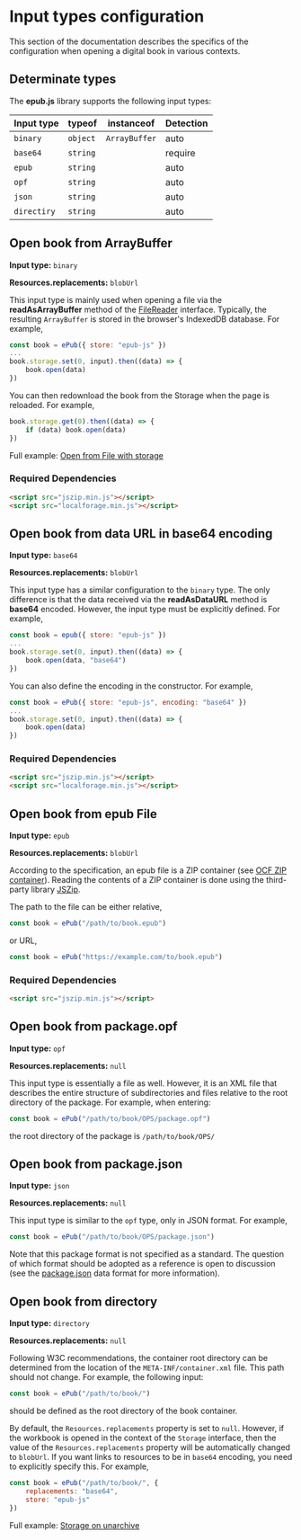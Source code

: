 # Input types configuration

This section of the documentation describes the specifics of the configuration when opening a digital book in various contexts.

## Determinate types

The **epub.js** library supports the following input types:

| Input type  | typeof   | instanceof    | Detection |
|-------------|----------|---------------|-----------|
| `binary`    | `object` | `ArrayBuffer` | auto      |
| `base64`    | `string` |               | require   |
| `epub`      | `string` |               | auto      |
| `opf`       | `string` |               | auto      |
| `json`      | `string` |               | auto      |
| `directiry` | `string` |               | auto      |

## Open book from ArrayBuffer

**Input type:** `binary`

**Resources.replacements:** `blobUrl`

This input type is mainly used when opening a file via the **readAsArrayBuffer** method of the [FileReader](https://developer.mozilla.org/en-US/docs/Web/API/FileReader) interface. Typically, the resulting `ArrayBuffer` is stored in the browser's IndexedDB database. For example,

```js
const book = ePub({ store: "epub-js" })
...
book.storage.set(0, input).then((data) => {
    book.open(data)
})
```

You can then redownload the book from the Storage when the page is reloaded. For example,

```js
book.storage.get(0).then((data) => {
    if (data) book.open(data)
})
```

Full example: [Open from File with storage](../examples/input-with-storage.html)

### Required Dependencies

```html
<script src="jszip.min.js"></script>
<script src="localforage.min.js"></script>
```

## Open book from data URL in base64 encoding

**Input type:** `base64`

**Resources.replacements:** `blobUrl`

This input type has a similar configuration to the `binary` type. The only difference is that the data received via the **readAsDataURL** method is **base64** encoded. However, the input type must be explicitly defined. For example,

```js
const book = epub({ store: "epub-js" })
...
book.storage.set(0, input).then((data) => {
    book.open(data, "base64")
})
```

You can also define the encoding in the constructor. For example,

```js
const book = ePub({ store: "epub-js", encoding: "base64" })
...
book.storage.set(0, input).then((data) => {
    book.open(data)
})
```

### Required Dependencies

```html
<script src="jszip.min.js"></script>
<script src="localforage.min.js"></script>
```

## Open book from epub File

**Input type:** `epub`

**Resources.replacements:** `blobUrl`

According to the specification, an epub file is a ZIP container (see [OCF ZIP container](https://www.w3.org/TR/epub/#sec-container-zip)). Reading the contents of a ZIP container is done using the third-party library [JSZip](https://github.com/Stuk/jszip).

The path to the file can be either relative,

```js
const book = ePub("/path/to/book.epub")
```

or URL,
```js
const book = ePub("https://example.com/to/book.epub")
```

### Required Dependencies

```html
<script src="jszip.min.js"></script>
```

## Open book from package.opf

**Input type:** `opf`

**Resources.replacements:** `null`

This input type is essentially a file as well. However, it is an XML file that describes the entire structure of subdirectories and files relative to the root directory of the package. For example, when entering:

```js
const book = ePub("/path/to/book/OPS/package.opf")
```

the root directory of the package is `/path/to/book/OPS/`

## Open book from package.json

**Input type:** `json`

**Resources.replacements:** `null`

This input type is similar to the `opf` type, only in JSON format. For example,

```js
const book = ePub("/path/to/book/OPS/package.json")
```

Note that this package format is not specified as a standard. The question of which format should be adopted as a reference is open to discussion (see the [package.json](../assets/alice/OPS/package.json) data format for more information).

## Open book from directory

**Input type:** `directory`

**Resources.replacements:** `null`

Following W3C recommendations, the container root directory can be determined from the location of the `META-INF/container.xml` file. This path should not change. For example, the following input:

```js
const book = ePub("/path/to/book/")
```

should be defined as the root directory of the book container.

By default, the `Resources.replacements` property is set to `null`. However, if the workbook is opened in the context of the `Storage` interface, then the value of the `Resources.replacements` property will be automatically changed to `blobUrl`. If you want links to resources to be in `base64` encoding, you need to explicitly specify this. For example,

```js
const book = ePub("/path/to/book/", {
    replacements: "base64",
    store: "epub-js"
})
```

Full example: [Storage on unarchive](../examples/storage-on-unarchive.html)